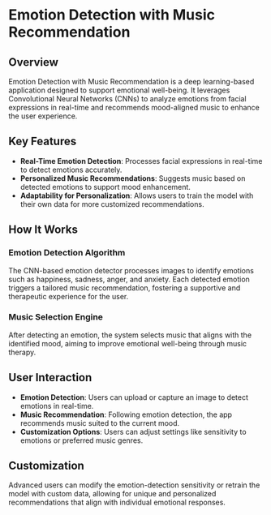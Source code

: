 # Emotion Detection with Music Recommendation

## Overview
Emotion Detection with Music Recommendation is a deep learning-based application designed to support emotional well-being. It leverages Convolutional Neural Networks (CNNs) to analyze emotions from facial expressions in real-time and recommends mood-aligned music to enhance the user experience.

## Key Features
- **Real-Time Emotion Detection**: Processes facial expressions in real-time to detect emotions accurately.
- **Personalized Music Recommendations**: Suggests music based on detected emotions to support mood enhancement.
- **Adaptability for Personalization**: Allows users to train the model with their own data for more customized recommendations.

## How It Works
### Emotion Detection Algorithm
The CNN-based emotion detector processes images to identify emotions such as happiness, sadness, anger, and anxiety. Each detected emotion triggers a tailored music recommendation, fostering a supportive and therapeutic experience for the user.

### Music Selection Engine
After detecting an emotion, the system selects music that aligns with the identified mood, aiming to improve emotional well-being through music therapy.

## User Interaction
- **Emotion Detection**: Users can upload or capture an image to detect emotions in real-time.
- **Music Recommendation**: Following emotion detection, the app recommends music suited to the current mood.
- **Customization Options**: Users can adjust settings like sensitivity to emotions or preferred music genres.

## Customization
Advanced users can modify the emotion-detection sensitivity or retrain the model with custom data, allowing for unique and personalized recommendations that align with individual emotional responses.
